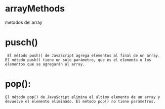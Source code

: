 # arrayMethods
metodos del array

# pusch()
``` El método push() de JavaScript agrega elementos al final de un array. El método push() tiene un solo parámetro, que es el elemento o los elementos que se agregarán al array.```

# pop():
`El método pop() de JavaScript elimina el último elemento de un array y devuelve el elemento eliminado. El método pop() no tiene parámetros.`